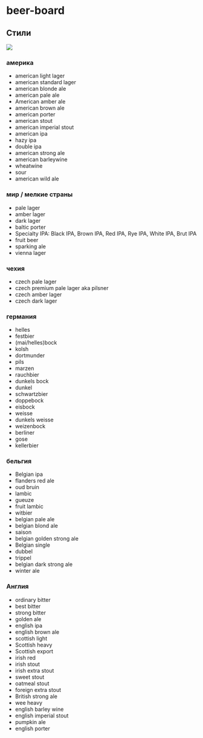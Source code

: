 # beer-board

## Стили

![](styles-by-countries.png)


### америка

- american light lager
- american standard lager
- american blonde ale
- american pale ale
- American amber ale
- american brown ale
- american porter
- american stout
- american imperial stout
- american ipa
- hazy ipa
- double ipa
- american strong ale
- american barleywine
- wheatwine
- sour
- american wild ale

### мир / мелкие страны

- pale lager
- amber lager
- dark lager
- baltic porter
- Specialty IPA: Black IPA, Brown IPA, Red IPA, Rye IPA, White IPA, Brut IPA
- fruit beer
- sparking ale
- vienna lager

### чехия

- czech pale lager
- czech premium pale lager aka pilsner
- czech amber lager
- czech dark lager

### германия

- helles
- festbier
- (mai/helles)bock
- kolsh
- dortmunder
- pils
- marzen
- rauchbier
- dunkels bock
- dunkel
- schwartzbier
- doppebock
- eisbock
- weisse
- dunkels weisse
- weizenbock
- berliner
- gose
- kellerbier

### бельгия

- Belgian ipa
- flanders red ale
- oud bruin
- lambic
- gueuze
- fruit lambic
- witbier
- belgian pale ale
- belgian blond ale
- saison
- belgian golden strong ale
- Belgian single
- dubbel
- trippel
- belgian dark strong ale
- winter ale

### Англия

- ordinary bitter
- best bitter
- strong bitter
- golden ale
- english ipa
- english brown ale
- scottish light
- Scottish heavy
- Scottish export
- irish red
- irish stout
- irish extra stout
- sweet stout
- oatmeal stout
- foreign extra stout
- British strong ale
- wee heavy
- english barley wine
- english imperial stout
- pumpkin ale
- english porter